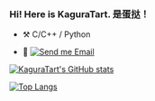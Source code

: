 ### Hi! Here is KaguraTart. 是蛋挞！

- :hammer_and_pick: C/C++ / Python



- :email: [![Send me Email](https://img.shields.io/static/v1?label=email&message=kaguratart@163.com&color=blue&style=flat-square)](mailto:kaguratart@gmail.com)

[![KaguraTart's GitHub stats](https://github-readme-stats.vercel.app/api?username=KaguraTart)](https://github.com/anuraghazra/github-readme-stats)

[![Top Langs](https://github-readme-stats.vercel.app/api/top-langs/?username=KaguraTart&layout=compact)](https://github.com/anuraghazra/github-readme-stats)


<!--
**KaguraTart/KaguraTart** is a ✨ _special_ ✨ repository because its `README.md` (this file) appears on your GitHub profile.

<img src="https://github-readme-stats.vercel.app/api?username=KaguraTart&count_private=true&show_icons=true" alt="KaguraTart's GitHub stats" height="190px" /> 
Here are some ideas to get you started:
&bg_color=DEG,#00BFFF,#FFFFFF,#FFC0CB
- 🔭 I’m currently working on ...
- 🌱 I’m currently learning ...
- 👯 I’m looking to collaborate on ...
- 🤔 I’m looking for help with ...
- 💬 Ask me about ...
- 📫 How to reach me: ...
- 😄 Pronouns: ...
- ⚡ Fun fact: ...
- abab
- wwww
-->
